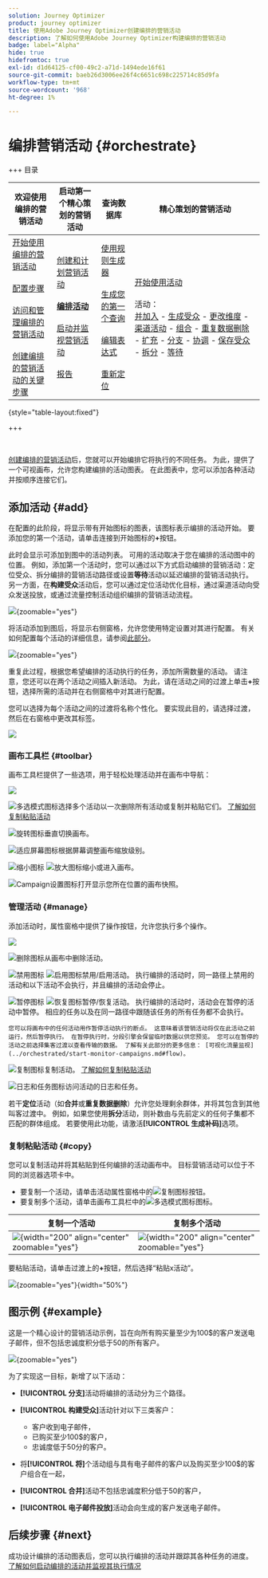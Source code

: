 ```yaml
---
solution: Journey Optimizer
product: journey optimizer
title: 使用Adobe Journey Optimizer创建编排的营销活动
description: 了解如何使用Adobe Journey Optimizer构建编排的营销活动
badge: label="Alpha"
hide: true
hidefromtoc: true
exl-id: d1d64125-cf00-49c2-a71d-1494ede16f61
source-git-commit: baeb26d3006ee26f4c6651c698c225714c85d9fa
workflow-type: tm+mt
source-wordcount: '968'
ht-degree: 1%

---
```


# 编排营销活动 {#orchestrate}

+++ 目录

| 欢迎使用编排的营销活动 | 启动第一个精心策划的营销活动 | 查询数据库 | 精心策划的营销活动 |
|---|---|---|---|
| [开始使用编排的营销活动](gs-orchestrated-campaigns.md)<br/><br/>[配置步骤](configuration-steps.md)<br/><br/>[访问和管理编排的营销活动](access-manage-orchestrated-campaigns.md)<br/><br/>[创建编排的营销活动的关键步骤](gs-campaign-creation.md) | [创建和计划营销活动](create-orchestrated-campaign.md)<br/><br/><b>[编排活动](orchestrate-activities.md)</b><br/><br/>[启动并监视营销活动](start-monitor-campaigns.md)<br/><br/>[报告](reporting-campaigns.md) | [使用规则生成器](orchestrated-rule-builder.md)<br/><br/>[生成您的第一个查询](build-query.md)<br/><br/>[编辑表达式](edit-expressions.md)<br/><br/>[重新定位](retarget.md) | [开始使用活动](activities/about-activities.md)<br/><br/>活动：<br/>[并加入](activities/and-join.md) - [生成受众](activities/build-audience.md) - [更改维度](activities/change-dimension.md) - [渠道活动](activities/channels.md) - [组合](activities/combine.md) - [重复数据删除](activities/deduplication.md) - [扩充](activities/enrichment.md) - [分支](activities/fork.md) - [协调](activities/reconciliation.md) - [保存受众](activities/save-audience.md) - [拆分](activities/split.md) - [等待](activities/wait.md) |

{style="table-layout:fixed"}

+++

<br/>

[创建编排的营销活动](gs-campaign-creation.md)后，您就可以开始编排它将执行的不同任务。 为此，提供了一个可视画布，允许您构建编排的活动图表。 在此图表中，您可以添加各种活动并按顺序连接它们。

## 添加活动 {#add}

在配置的此阶段，将显示带有开始图标的图表，该图标表示编排的活动开始。 要添加您的第一个活动，请单击连接到开始图标的&#x200B;**+**&#x200B;按钮。

此时会显示可添加到图中的活动列表。 可用的活动取决于您在编排的活动图中的位置。 例如，添加第一个活动时，您可以通过以下方式启动编排的营销活动：定位受众、拆分编排的营销活动路径或设置&#x200B;**等待**&#x200B;活动以延迟编排的营销活动执行。 另一方面，在&#x200B;**构建受众**&#x200B;活动后，您可以通过定位活动优化目标，通过渠道活动向受众发送投放，或通过流量控制活动组织编排的营销活动流程。

![](assets/orchestrated-start.png){zoomable="yes"}

将活动添加到图后，将显示右侧窗格，允许您使用特定设置对其进行配置。 有关如何配置每个活动的详细信息，请参阅[此部分](activities/about-activities.md)。

![](assets/orchestrated-configure-activities.png){zoomable="yes"}

重复此过程，根据您希望编排的活动执行的任务，添加所需数量的活动。 请注意，您还可以在两个活动之间插入新活动。 为此，请在活动之间的过渡上单击&#x200B;**+**&#x200B;按钮，选择所需的活动并在右侧窗格中对其进行配置。

您可以选择为每个活动之间的过渡将名称个性化。 要实现此目的，请选择过渡，然后在右窗格中更改其标签。

![](assets/canvas-transition.png)

### 画布工具栏 {#toolbar}

画布工具栏提供了一些选项，用于轻松处理活动并在画布中导航：

![](assets/orchestrated-toolbar.png)

![多选模式图标](assets/do-not-localize/canvas-multiple.svg)选择多个活动以一次删除所有活动或复制并粘贴它们。 [了解如何复制粘贴活动](#copy)

![旋转图标](assets/do-not-localize/canvas-rotate.svg)垂直切换画布。

![适应屏幕图标](assets/do-not-localize/canvas-fit.svg)根据屏幕调整画布缩放级别。

![缩小图标](assets/do-not-localize/canvas-zoomout.svg) ![放大图标](assets/do-not-localize/canvas-zoomin.svg)缩小或进入画布。

![Campaign设置图标](assets/do-not-localize/canvas-map.svg)打开显示您所在位置的画布快照。

### 管理活动 {#manage}

添加活动时，属性窗格中提供了操作按钮，允许您执行多个操作。

![](assets/activity-action.png)

![删除图标](assets/do-not-localize/activity-delete.svg)从画布中删除活动。

![禁用图标](assets/do-not-localize/activity-disable.svg) ![启用图标](assets/do-not-localize/activity-enable.svg)禁用/启用活动。 执行编排的活动时，同一路径上禁用的活动和以下活动不会执行，并且编排的活动会停止。

![暂停图标](assets/do-not-localize/activity-pause.svg) ![恢复图标](assets/do-not-localize/activity-resume.svg)暂停/恢复活动。 执行编排的活动时，活动会在暂停的活动中暂停。 相应的任务以及在同一路径中跟随该任务的所有任务都不会执行。

    您可以将画布中的任何活动用作暂停活动执行的断点。 这意味着该营销活动将仅在此活动之前运行，然后暂停执行。 在暂停执行时，分段引擎会保留临时数据以供您预览。 您可以在暂停的活动之前选择集客过渡以查看传输的数据。 了解有关此部分的更多信息： [可视化流量监视](../orchestrated/start-monitor-campaigns.md#flow)。

![复制图标](assets/do-not-localize/activity-copy.svg)复制活动。 [了解如何复制粘贴活动](#copy)

![日志和任务图标](assets/do-not-localize/activity-logs.svg)访问活动的日志和任务。

若干&#x200B;**定位**&#x200B;活动（如&#x200B;**合并**&#x200B;或&#x200B;**重复数据删除**）允许您处理剩余群体，并将其包含到其他叫客过渡中。 例如，如果您使用&#x200B;**拆分**&#x200B;活动，则补数由与先前定义的任何子集都不匹配的群体组成。 若要使用此功能，请激活&#x200B;**[!UICONTROL 生成补码]**&#x200B;选项。

### 复制粘贴活动 {#copy}

您可以复制活动并将其粘贴到任何编排的活动画布中。 目标营销活动可以位于不同的浏览器选项卡中。

* 要复制一个活动，请单击活动属性窗格中的![复制图标](assets/do-not-localize/activity-copy.svg)按钮。
* 要复制多个活动，请单击画布工具栏中的![多选模式图标](assets/do-not-localize/canvas-multiple.svg)图标。

| 复制一个活动 | 复制多个活动 |
|  ---  |  ---  |
| ![](assets/orchestrated-copy-1.png){width="200" align="center" zoomable="yes"} | ![](assets/orchestrated-copy-2.png){width="200" align="center" zoomable="yes"} |

要粘贴活动，请单击过渡上的&#x200B;**+**&#x200B;按钮，然后选择“粘贴x活动”。

![](assets/orchestrated-copy-3.png){zoomable="yes"}{width="50%"}

## 图示例 {#example}

这是一个精心设计的营销活动示例，旨在向所有购买量至少为100$的客户发送电子邮件，但不包括忠诚度积分低于50的所有客户。

![](assets/canvas-example-diagram.png){zoomable="yes"}

为了实现这一目标，新增了以下活动：

* **[!UICONTROL 分支]**&#x200B;活动将编排的活动分为三个路径。
* **[!UICONTROL 构建受众]**&#x200B;活动针对以下三类客户：

   * 客户收到电子邮件，
   * 已购买至少100$的客户，
   * 忠诚度低于50分的客户。

* 将&#x200B;**[!UICONTROL 将]**&#x200B;个活动组与具有电子邮件的客户以及购买至少100$的客户组合在一起，
* **[!UICONTROL 合并]**&#x200B;活动不包括忠诚度积分低于50的客户，
* **[!UICONTROL 电子邮件投放]**&#x200B;活动会向生成的客户发送电子邮件。

## 后续步骤 {#next}

成功设计编排的活动图表后，您可以执行编排的活动并跟踪其各种任务的进度。 [了解如何启动编排的活动并监视其执行情况](start-monitor-campaigns.md)
